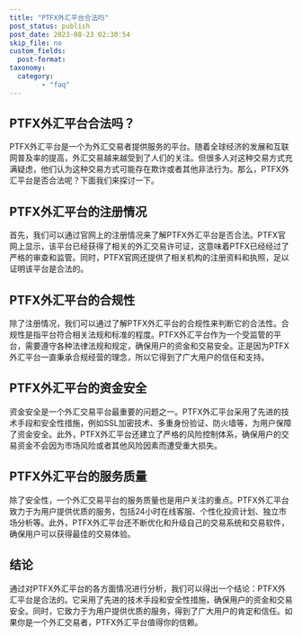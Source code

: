 ```yaml
---
title: "PTFX外汇平台合法吗"
post_status: publish
post_date: 2023-08-23 02:30:54
skip_file: no
custom_fields: 
  post-format: 
taxonomy:
  category:
        - "faq"
---
```


## PTFX外汇平台合法吗？

PTFX外汇平台是一个为外汇交易者提供服务的平台。随着全球经济的发展和互联网普及率的提高，外汇交易越来越受到了人们的关注。但很多人对这种交易方式充满疑虑，他们认为这种交易方式可能存在欺诈或者其他非法行为。那么，PTFX外汇平台是否合法呢？下面我们来探讨一下。

## PTFX外汇平台的注册情况

首先，我们可以通过官网上的注册情况来了解PTFX外汇平台是否合法。PTFX官网上显示，该平台已经获得了相关的外汇交易许可证，这意味着PTFX已经经过了严格的审查和监管。同时，PTFX官网还提供了相关机构的注册资料和执照，足以证明该平台是合法的。

## PTFX外汇平台的合规性

除了注册情况，我们可以通过了解PTFX外汇平台的合规性来判断它的合法性。合规性是指平台符合相关法规和标准的程度。PTFX外汇平台作为一个受监管的平台，需要遵守各种法律法规和规定，确保用户的资金和交易安全。正是因为PTFX外汇平台一直秉承合规经营的理念，所以它得到了广大用户的信任和支持。

## PTFX外汇平台的资金安全

资金安全是一个外汇交易平台最重要的问题之一。PTFX外汇平台采用了先进的技术手段和安全性措施，例如SSL加密技术、多重身份验证、防火墙等，为用户保障了资金安全。此外，PTFX外汇平台还建立了严格的风险控制体系，确保用户的交易资金不会因为市场风险或者其他风险因素而遭受重大损失。

## PTFX外汇平台的服务质量

除了安全性，一个外汇交易平台的服务质量也是用户关注的重点。PTFX外汇平台致力于为用户提供优质的服务，包括24小时在线客服、个性化投资计划、独立市场分析等。此外，PTFX外汇平台还不断优化和升级自己的交易系统和交易软件，确保用户可以获得最佳的交易体验。

## 结论

通过对PTFX外汇平台的各方面情况进行分析，我们可以得出一个结论：PTFX外汇平台是合法的。它采用了先进的技术手段和安全性措施，确保用户的资金和交易安全。同时，它致力于为用户提供优质的服务，得到了广大用户的肯定和信任。如果你是一个外汇交易者，PTFX外汇平台值得你的信赖。

